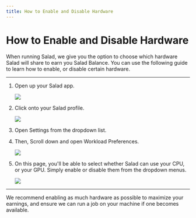 ```yaml
---
title: How to Enable and Disable Hardware
---
```


# How to Enable and Disable Hardware

When running Salad, we give you the option to choose which hardware Salad will share to earn you Salad Balance. You can use the following guide to learn how to enable, or disable certain hardware.

* * *

1. Open up your Salad app.
   
   ![](https://s3.amazonaws.com/helpscout.net/docs/assets/615b47bfca9e0011a4434693/images/68ac20ef8e97a048e5e61a29/file-pgMSxRAIwz.png)
2. Click onto your Salad profile.
   
   ![](https://s3.amazonaws.com/helpscout.net/docs/assets/615b47bfca9e0011a4434693/images/68ac244a89cf2c5abd2cb30b/file-rAI4kFurYG.png)
3. Open Settings from the dropdown list.
4. Then, Scroll down and open Workload Preferences.
   
   ![](https://s3.amazonaws.com/helpscout.net/docs/assets/615b47bfca9e0011a4434693/images/68ac26d993262c3e08a4f8e8/file-bjgMlbyYrJ.png)
5. On this page, you'll be able to select whether Salad can use your CPU, or your GPU. Simply enable or disable them from the dropdown menus.
   
   ![](https://s3.amazonaws.com/helpscout.net/docs/assets/615b47bfca9e0011a4434693/images/68ac35b28e97a048e5e61a5c/file-S87GcK4Opo.png)

* * *

We recommend enabling as much hardware as possible to maximize your earnings, and ensure we can run a job on your machine if one becomes available.
